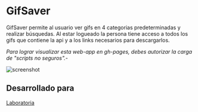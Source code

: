 # GifSaver

GifSaver permite al usuario ver gifs en 4 categorias predeterminadas y realizar búsquedas. Al estar logueado la persona tiene acceso a todos los gifs que contiene la api y a los links necesarios para descargarlos. 

*Para lograr visualizar esta web-app en gh-pages, debes autorizar la carga de "scripts no seguros".-*

![screenshot](https://user-images.githubusercontent.com/32280744/37937866-d3b9be62-3131-11e8-806e-acf8953e70a0.png)

## Desarrollado para
[Laboratoria](http://laboratoria.la)
